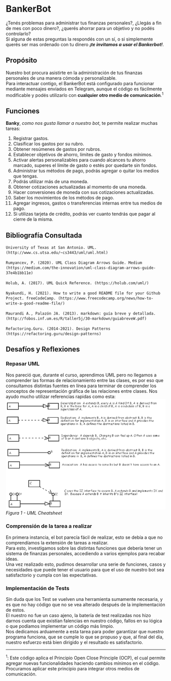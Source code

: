 # BankerBot
¿Tenés problemas para administrar tus finanzas personales?, ¿Llegás a fin de mes con poco dinero?, ¿querés ahorrar para un objetivo y no podés controlarlo?  
Si alguna de estas preguntas la respondés con un sí, o si simplemente querés ser mas ordenado con tu dinero ***¡te invitamos a usar el Bankerbot!***.

## Propósito
Nuestro bot procura asistirte en la administración de tus finanzas personales de una manera cómoda y personalizable.  
    Para interactuar contigo, el BankerBot está configurado para funcionar mediante mensajes enviados en Telegram, aunque el código es fácilmente modificable y podés utilizarlo con **cualquier otro medio de comunicación**.<sup>1</sup>

## Funciones
**Banky**, *como nos gusta llamar a nuestro bot*, te permite realizar muchas tareas:
1. Registrar gastos.
2. Clasificar los gastos por su rubro.
3. Obtener resúmenes de gastos por rubros.
4. Establecer objetivos de ahorro, límites de gasto y fondos mínimos.
5. Activar alertas personalizables para cuando alcances tu ahorro marcado, superes el límite de gasto o estés por quedarte sin fondos.
6. Administrar tus métodos de pago, podrás agregar o quitar los medios que tengas.
7. Podrás utilizar más de una moneda.
8. Obtener cotizaciones actualizadas al momento de una moneda.
9. Hacer conversiones de moneda con sus cotizaciones actualizadas.
10. Saber los movimientos de los métodos de pago.
11. Agregar ingresos, gastos o transferencias internas entre tus medios de pago.
12. Si utilizas tarjeta de crédito, podrás ver cuanto tendrás que pagar al cierre de la misma.

## Bibliografía Consultada
    University of Texas at San Antonio. UML. (http://www.cs.utsa.edu/~cs3443/uml/uml.html)

    Rumyancev, P. (2020). UML Class Diagram Arrows Guide. Medium (https://medium.com/the-innovation/uml-class-diagram-arrows-guide-37e4b1bb11e)
     
    Holub, A. (2017). UML Quick Reference. (https://holub.com/uml/)

    Nyakundi, H. (2021). How to write a good README file for your Github Project. freeCodeCamp. (https://www.freecodecamp.org/news/how-to-write-a-good-readme-file/)

    Maurandi A., Palazón JA. (2013). markdown: guía breve y detallada. (http://fobos.inf.um.es/R/taller5j/30-markdown/guiabreveW.pdf)

    Refactoring.Guru. (2014-2021). Design Patterns (https://refactoring.guru/design-patterns)

## Desafíos y Reflexiones
### Repasar UML
Nos pareció que, durante el curso, aprendimos UML pero no llegamos a comprender las formas de relacionamiento entre las clases, es por eso que consultamos distintas fuentes en línea para terminar de comprender los conceptos de representación gráfica de las relaciones entre clases.
   Nos ayudo mucho utilizar referencias rapidas como esta:
   ![Figura 1](Adjuntos/RecursosReadme/UMLcheatsheet.gif?raw=true "Figura 1 - UML Cheatsheet")
               *Figura 1 - UML Cheatsheet*

### Comprensión de la tarea a realizar
En primera instancia, el bot parecía fácil de realizar, esto se debía a que no comprendíamos la extensión de tareas a realizar.  
  Para esto, investigamos sobre las distintas funciones que debería tener un sistema de finanzas personales, accediendo a varios ejemplos para recabar ideas.   
  Una vez realizado esto, pudimos desarrollar una serie de funciones, casos y necesidades que puede tener el usuario para que el uso de nuestro bot sea satisfactorio y cumpla con las expectativas.

### Implementación de Tests
Sin duda que los Test se vuelven una herramienta sumamente necesaria, y es que no hay código que no se vea alterado después de la implementación de estos.  
  El nuestro no fue un caso ajeno, la batería de test realizadas nos hizo darnos cuenta que existían falencias en nuestro código, fallos en su lógica o que podíamos implementar un código más limpio.  
  Nos dedicamos arduamente a esta tarea para poder garantizar que nuestro programa funciona, que se cumple lo que se propuso y que, al final del día, nuestro esfuerzo está bien dirigido y el resultado es satisfactorio.

---
<sup>1</sup>: Este código aplica el Principio Open Close Principle (OCP), el cual permite agregar nuevas funcionalidades haciendo cambios mínimos en el código. Procuramos aplicar este principio para integrar otros medios de comunicación.